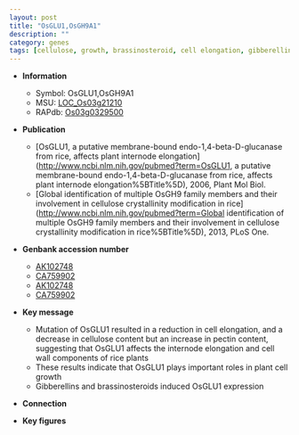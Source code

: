 ```yaml
---
layout: post
title: "OsGLU1,OsGH9A1"
description: ""
category: genes
tags: [cellulose, growth, brassinosteroid, cell elongation, gibberellin, cell wall]
---
```


* **Information**  
    + Symbol: OsGLU1,OsGH9A1  
    + MSU: [LOC_Os03g21210](http://rice.plantbiology.msu.edu/cgi-bin/ORF_infopage.cgi?orf=LOC_Os03g21210)  
    + RAPdb: [Os03g0329500](http://rapdb.dna.affrc.go.jp/viewer/gbrowse_details/irgsp1?name=Os03g0329500)  

* **Publication**  
    + [OsGLU1, a putative membrane-bound endo-1,4-beta-D-glucanase from rice, affects plant internode elongation](http://www.ncbi.nlm.nih.gov/pubmed?term=OsGLU1, a putative membrane-bound endo-1,4-beta-D-glucanase from rice, affects plant internode elongation%5BTitle%5D), 2006, Plant Mol Biol.
    + [Global identification of multiple OsGH9 family members and their involvement in cellulose crystallinity modification in rice](http://www.ncbi.nlm.nih.gov/pubmed?term=Global identification of multiple OsGH9 family members and their involvement in cellulose crystallinity modification in rice%5BTitle%5D), 2013, PLoS One.

* **Genbank accession number**  
    + [AK102748](http://www.ncbi.nlm.nih.gov/nuccore/AK102748)
    + [CA759902](http://www.ncbi.nlm.nih.gov/nuccore/CA759902)
    + [AK102748](http://www.ncbi.nlm.nih.gov/nuccore/AK102748)
    + [CA759902](http://www.ncbi.nlm.nih.gov/nuccore/CA759902)

* **Key message**  
    + Mutation of OsGLU1 resulted in a reduction in cell elongation, and a decrease in cellulose content but an increase in pectin content, suggesting that OsGLU1 affects the internode elongation and cell wall components of rice plants
    + These results indicate that OsGLU1 plays important roles in plant cell growth
    + Gibberellins and brassinosteroids induced OsGLU1 expression

* **Connection**  

* **Key figures**  


